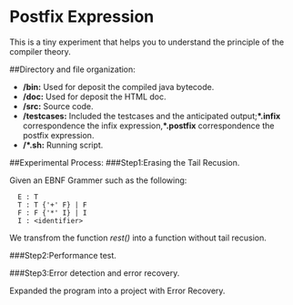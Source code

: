# Postfix Expression

This is a tiny experiment that helps you to understand the principle of the compiler theory.

##Directory and file organization:
- **/bin:** Used for deposit the compiled java bytecode.
- **/doc:** Used for deposit the HTML doc.
- **/src:** Source code.
- **/testcases:** Included the testcases and the anticipated output;**\*.infix** correspondence the infix expression,**\*.postfix** correspondence the postfix expression.
- **/*.sh:** Running script.

##Experimental Process:
###Step1:Erasing the Tail Recusion.

Given an EBNF Grammer such as the following:

      E : T
      T : T {'+' F} | F
      F : F {'*' I} | I
      I : <identifier>

We transfrom the function *rest()* into a function without tail recusion.

###Step2:Performance test.


###Step3:Error detection and error recovery.

Expanded the program into a project with Error Recovery.


